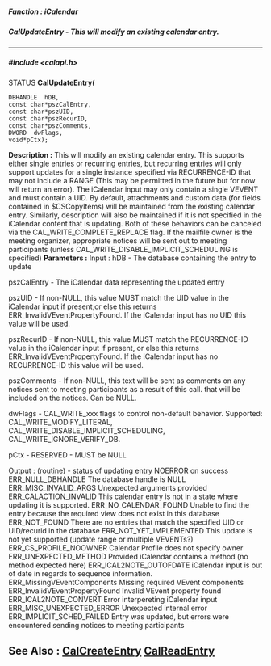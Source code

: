 ##### Function : iCalendar
##### CalUpdateEntry - This will modify an existing calendar entry.
---
##### #include <calapi.h>
STATUS **CalUpdateEntry(**

	DBHANDLE  hDB,
	const char*pszCalEntry,
	const char*pszUID,
	const char*pszRecurID,
	const char*pszComments,
	DWORD  dwFlags,
	void*pCtx);
**Description :**
This will modify an existing calendar entry.  This supports either single 
entries or recurring entries, but recurring entries will only 
support updates for a single instance specified via RECURRENCE-ID that may not 
include a RANGE (This may be permitted in the future but 
for now will return an error).
The iCalendar input may only contain a single VEVENT and must contain a UID.
By default, attachments and custom data (for fields contained in $CSCopyItems) 
will be maintained from the
existing calendar entry.  Similarly, description will also be maintained if it 
is not specified in the iCalendar
content that is updating.  Both of these behaviors can be canceled via the 
CAL_WRITE_COMPLETE_REPLACE flag.
If the mailfile owner is the meeting organizer, appropriate notices will be 
sent out to meeting participants (unless
CAL_WRITE_DISABLE_IMPLICIT_SCHEDULING is specified)
**Parameters :**
Input :
hDB  -  The database containing the entry to update

pszCalEntry  -  The iCalendar data representing the updated entry

pszUID  -  If non-NULL, this value MUST match the UID value in the iCalendar input if present,or else this returns ERR_InvalidVEventPropertyFound.  If the iCalendar input has no UID this value will be used.

pszRecurID  -  If non-NULL, this value MUST match the RECURRENCE-ID value in the iCalendar input if present, or else this returns ERR_InvalidVEventPropertyFound.  If the iCalendar input has no RECURRENCE-ID this value will be used.

pszComments  -  If non-NULL, this text will be sent as comments on any notices sent to meeting participants as a result of this call. that will be included on the notices. Can be NULL.

dwFlags  -  CAL_WRITE_xxx flags to control non-default behavior. Supported: CAL_WRITE_MODIFY_LITERAL, CAL_WRITE_DISABLE_IMPLICIT_SCHEDULING, CAL_WRITE_IGNORE_VERIFY_DB.

pCtx  -  RESERVED - MUST be NULL

Output :
(routine)  -  status of updating entry
		NOERROR on success
		ERR_NULL_DBHANDLE			The database handle is NULL
		ERR_MISC_INVALID_ARGS		Unexpected arguments provided
		ERR_CALACTION_INVALID		This calendar entry is not in a state where updating it is supported.
		ERR_NO_CALENDAR_FOUND		Unable to find the entry because the required view does not exist in this database
		ERR_NOT_FOUND				There are no entries that match the specified UID or UID/recurid in the database
		ERR_NOT_YET_IMPLEMENTED	This update is not yet supported (update range or multiple VEVENTs?)
		ERR_CS_PROFILE_NOOWNER	Calendar Profile does not specify owner
		ERR_UNEXPECTED_METHOD		Provided iCalendar contains a method (no method expected here)
		ERR_ICAL2NOTE_OUTOFDATE	iCalendar input is out of date in regards to sequence information.
		ERR_MissingVEventComponents		Missing required VEvent components
		ERR_InvalidVEventPropertyFound	Invalid VEvent property found
		ERR_ICAL2NOTE_CONVERT		Error interpereting iCalendar input
		ERR_MISC_UNEXPECTED_ERROR	Unexpected internal error
		ERR_IMPLICIT_SCHED_FAILED	Entry was updated, but errors were encountered sending notices to meeting participants


**See Also :**
[CalCreateEntry](D:/md_files/CalCreateEntry.md)
[CalReadEntry](D:/md_files/CalReadEntry.md)
---
